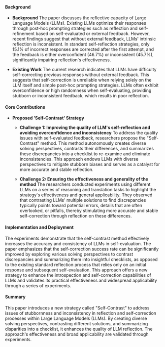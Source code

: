 #### Background
- **Background**
The paper discusses the reflective capacity of Large Language Models (LLMs). Existing LLMs optimize their responses through post-hoc prompting strategies such as reflection and self-refinement based on self-evaluated or external feedback. However, recent findings suggest that without external feedback, LLMs' intrinsic reflection is inconsistent. In standard self-reflection strategies, only 15.1% of incorrect responses are corrected after the first attempt, and the feedback is either overconfident (46.7%) or inconsistent (45.7%), significantly impairing reflection's effectiveness.

- **Existing Work**
The current research indicates that LLMs have difficulty self-correcting previous responses without external feedback. This suggests that self-correction is unreliable when relying solely on the LLM itself and simple post-hoc prompting strategies. LLMs often exhibit overconfidence or high randomness when self-evaluating, providing stubborn or inconsistent feedback, which results in poor reflection.

#### Core Contributions
- **Proposed 'Self-Contrast' Strategy**
    - **Challenge 1: Improving the quality of LLM's self-reflection and avoiding overconfidence and inconsistency**
        To address the quality issues with self-evaluated feedback, researchers propose the "Self-Contrast" method. This method autonomously creates diverse solving perspectives, contrasts their differences, and summarizes these discrepancies into a checklist to re-examine and eliminate inconsistencies. This approach endows LLMs with diverse perspectives to mitigate stubborn biases and serves as a catalyst for more accurate and stable reflection.

    - **Challenge 2: Ensuring the effectiveness and generality of the method**
        The researchers conducted experiments using different LLMs on a series of reasoning and translation tasks to highlight the strategy's effectiveness and general applicability. They observed that contrasting LLMs' multiple solutions to find discrepancies typically points toward potential errors, details that are often overlooked, or pitfalls, thereby stimulating more accurate and stable self-correction through reflection on these differences.

#### Implementation and Deployment
The experiments demonstrate that the self-contrast method effectively increases the accuracy and consistency of LLMs in self-evaluation. The paper emphasizes that the self-correction success rate can be significantly improved by exploring various solving perspectives to contrast discrepancies and summarizing them into insightful checklists, as opposed to the existing standard reflection process that relies only on an initial response and subsequent self-evaluation. This approach offers a new strategy to enhance the introspection and self-correction capabilities of LLMs and validates its practical effectiveness and widespread applicability through a series of experiments.

#### Summary
This paper introduces a new strategy called "Self-Contrast" to address issues of stubbornness and inconsistency in reflection and self-correction processes within Large Language Models (LLMs). By creating diverse solving perspectives, contrasting different solutions, and summarizing disparities into a checklist, it enhances the quality of LLM reflection. The approach's effectiveness and broad applicability are validated through experiments.